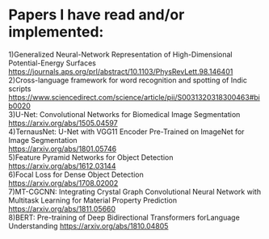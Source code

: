 # Papers I have read and/or implemented:
1)Generalized Neural-Network Representation of High-Dimensional Potential-Energy Surfaces</br>
  https://journals.aps.org/prl/abstract/10.1103/PhysRevLett.98.146401</br>
2)Cross-language framework for word recognition and spotting of Indic scripts</br>
  https://www.sciencedirect.com/science/article/pii/S0031320318300463#bib0020</br>
3)U-Net: Convolutional Networks for Biomedical Image Segmentation</br>
  https://arxiv.org/abs/1505.04597</br>
4)TernausNet: U-Net with VGG11 Encoder Pre-Trained on ImageNet for Image Segmentation</br>
  https://arxiv.org/abs/1801.05746</br>
5)Feature Pyramid Networks for Object Detection</br>
  https://arxiv.org/abs/1612.03144</br>
6)Focal Loss for Dense Object Detection</br>
  https://arxiv.org/abs/1708.02002</br>
7)MT-CGCNN: Integrating Crystal Graph Convolutional Neural Network with Multitask Learning for Material Property Prediction  
  https://arxiv.org/abs/1811.05660</br>
8)BERT: Pre-training of Deep Bidirectional Transformers forLanguage Understanding
  https://arxiv.org/abs/1810.04805</br>
